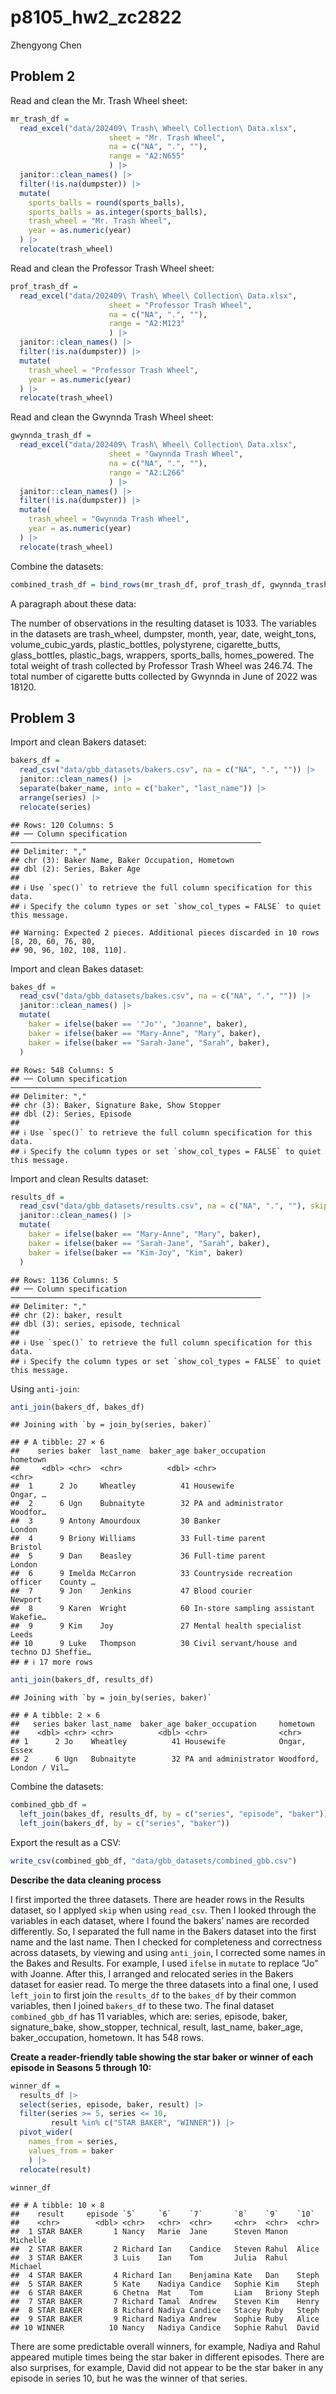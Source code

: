 p8105_hw2_zc2822
================
Zhengyong Chen

## Problem 2

Read and clean the Mr. Trash Wheel sheet:

``` r
mr_trash_df = 
  read_excel("data/202409\ Trash\ Wheel\ Collection\ Data.xlsx", 
                      sheet = "Mr. Trash Wheel",
                      na = c("NA", ".", ""),
                      range = "A2:N655"
                      ) |> 
  janitor::clean_names() |> 
  filter(!is.na(dumpster)) |> 
  mutate(
    sports_balls = round(sports_balls),
    sports_balls = as.integer(sports_balls),
    trash_wheel = "Mr. Trash Wheel",
    year = as.numeric(year)
  ) |> 
  relocate(trash_wheel)
```

Read and clean the Professor Trash Wheel sheet:

``` r
prof_trash_df = 
  read_excel("data/202409\ Trash\ Wheel\ Collection\ Data.xlsx", 
                      sheet = "Professor Trash Wheel",
                      na = c("NA", ".", ""),
                      range = "A2:M123"
                      ) |> 
  janitor::clean_names() |> 
  filter(!is.na(dumpster)) |> 
  mutate(
    trash_wheel = "Professor Trash Wheel",
    year = as.numeric(year)
  ) |> 
  relocate(trash_wheel)
```

Read and clean the Gwynnda Trash Wheel sheet:

``` r
gwynnda_trash_df = 
  read_excel("data/202409\ Trash\ Wheel\ Collection\ Data.xlsx", 
                      sheet = "Gwynnda Trash Wheel",
                      na = c("NA", ".", ""),
                      range = "A2:L266"
                      ) |> 
  janitor::clean_names() |> 
  filter(!is.na(dumpster)) |> 
  mutate(
    trash_wheel = "Gwynnda Trash Wheel",
    year = as.numeric(year)
  ) |> 
  relocate(trash_wheel)
```

Combine the datasets:

``` r
combined_trash_df = bind_rows(mr_trash_df, prof_trash_df, gwynnda_trash_df)
```

A paragraph about these data:

The number of observations in the resulting dataset is 1033. The
variables in the datasets are trash_wheel, dumpster, month, year, date,
weight_tons, volume_cubic_yards, plastic_bottles, polystyrene,
cigarette_butts, glass_bottles, plastic_bags, wrappers, sports_balls,
homes_powered. The total weight of trash collected by Professor Trash
Wheel was 246.74. The total number of cigarette butts collected by
Gwynnda in June of 2022 was 18120.

## Problem 3

Import and clean Bakers dataset:

``` r
bakers_df = 
  read_csv("data/gbb_datasets/bakers.csv", na = c("NA", ".", "")) |> 
  janitor::clean_names() |> 
  separate(baker_name, into = c("baker", "last_name")) |> 
  arrange(series) |> 
  relocate(series)
```

    ## Rows: 120 Columns: 5
    ## ── Column specification ────────────────────────────────────────────────────────
    ## Delimiter: ","
    ## chr (3): Baker Name, Baker Occupation, Hometown
    ## dbl (2): Series, Baker Age
    ## 
    ## ℹ Use `spec()` to retrieve the full column specification for this data.
    ## ℹ Specify the column types or set `show_col_types = FALSE` to quiet this message.

    ## Warning: Expected 2 pieces. Additional pieces discarded in 10 rows [8, 20, 60, 76, 80,
    ## 90, 96, 102, 108, 110].

Import and clean Bakes dataset:

``` r
bakes_df = 
  read_csv("data/gbb_datasets/bakes.csv", na = c("NA", ".", "")) |> 
  janitor::clean_names() |> 
  mutate(
    baker = ifelse(baker == '"Jo"', "Joanne", baker),
    baker = ifelse(baker == "Mary-Anne", "Mary", baker),
    baker = ifelse(baker == "Sarah-Jane", "Sarah", baker),
  )
```

    ## Rows: 548 Columns: 5
    ## ── Column specification ────────────────────────────────────────────────────────
    ## Delimiter: ","
    ## chr (3): Baker, Signature Bake, Show Stopper
    ## dbl (2): Series, Episode
    ## 
    ## ℹ Use `spec()` to retrieve the full column specification for this data.
    ## ℹ Specify the column types or set `show_col_types = FALSE` to quiet this message.

Import and clean Results dataset:

``` r
results_df = 
  read_csv("data/gbb_datasets/results.csv", na = c("NA", ".", ""), skip = 2) |> 
  janitor::clean_names() |> 
  mutate(
    baker = ifelse(baker == "Mary-Anne", "Mary", baker),
    baker = ifelse(baker == "Sarah-Jane", "Sarah", baker),
    baker = ifelse(baker == "Kim-Joy", "Kim", baker)
  )
```

    ## Rows: 1136 Columns: 5
    ## ── Column specification ────────────────────────────────────────────────────────
    ## Delimiter: ","
    ## chr (2): baker, result
    ## dbl (3): series, episode, technical
    ## 
    ## ℹ Use `spec()` to retrieve the full column specification for this data.
    ## ℹ Specify the column types or set `show_col_types = FALSE` to quiet this message.

Using `anti-join`:

``` r
anti_join(bakers_df, bakes_df)
```

    ## Joining with `by = join_by(series, baker)`

    ## # A tibble: 27 × 6
    ##    series baker  last_name  baker_age baker_occupation                  hometown
    ##     <dbl> <chr>  <chr>          <dbl> <chr>                             <chr>   
    ##  1      2 Jo     Wheatley          41 Housewife                         Ongar, …
    ##  2      6 Ugn    Bubnaityte        32 PA and administrator              Woodfor…
    ##  3      9 Antony Amourdoux         30 Banker                            London  
    ##  4      9 Briony Williams          33 Full-time parent                  Bristol 
    ##  5      9 Dan    Beasley           36 Full-time parent                  London  
    ##  6      9 Imelda McCarron          33 Countryside recreation officer    County …
    ##  7      9 Jon    Jenkins           47 Blood courier                     Newport 
    ##  8      9 Karen  Wright            60 In-store sampling assistant       Wakefie…
    ##  9      9 Kim    Joy               27 Mental health specialist          Leeds   
    ## 10      9 Luke   Thompson          30 Civil servant/house and techno DJ Sheffie…
    ## # ℹ 17 more rows

``` r
anti_join(bakers_df, results_df)
```

    ## Joining with `by = join_by(series, baker)`

    ## # A tibble: 2 × 6
    ##   series baker last_name  baker_age baker_occupation     hometown               
    ##    <dbl> <chr> <chr>          <dbl> <chr>                <chr>                  
    ## 1      2 Jo    Wheatley          41 Housewife            Ongar, Essex           
    ## 2      6 Ugn   Bubnaityte        32 PA and administrator Woodford, London / Vil…

Combine the datasets:

``` r
combined_gbb_df = 
  left_join(bakes_df, results_df, by = c("series", "episode", "baker")) |> 
  left_join(bakers_df, by = c("series", "baker")) 
```

Export the result as a CSV:

``` r
write_csv(combined_gbb_df, "data/gbb_datasets/combined_gbb.csv")
```

**Describe the data cleaning process**

I first imported the three datasets. There are header rows in the
Results dataset, so I applyed `skip` when using `read_csv`. Then I
looked through the variables in each dataset, where I found the bakers’
names are recorded differently. So, I separated the full name in the
Bakers dataset into the first name and the last name. Then I checked for
completeness and correctness across datasets, by viewing and using
`anti_join`, I corrected some names in the Bakes and Results. For
example, I used `ifelse` in `mutate` to replace “Jo” with Joanne. After
this, I arranged and relocated series in the Bakers dataset for easier
read. To merge the three datasets into a final one, I used `left_join`
to first join the `results_df` to the `bakes_df` by their common
variables, then I joined `bakers_df` to these two. The final dataset
`combined_gbb_df` has 11 variables, which are: series, episode, baker,
signature_bake, show_stopper, technical, result, last_name, baker_age,
baker_occupation, hometown. It has 548 rows.

**Create a reader-friendly table showing the star baker or winner of
each episode in Seasons 5 through 10:**

``` r
winner_df =
  results_df |> 
  select(series, episode, baker, result) |> 
  filter(series >= 5, series <= 10, 
         result %in% c("STAR BAKER", "WINNER")) |> 
  pivot_wider(
    names_from = series, 
    values_from = baker
    ) |> 
  relocate(result) 

winner_df
```

    ## # A tibble: 10 × 8
    ##    result     episode `5`     `6`    `7`       `8`    `9`    `10`    
    ##    <chr>        <dbl> <chr>   <chr>  <chr>     <chr>  <chr>  <chr>   
    ##  1 STAR BAKER       1 Nancy   Marie  Jane      Steven Manon  Michelle
    ##  2 STAR BAKER       2 Richard Ian    Candice   Steven Rahul  Alice   
    ##  3 STAR BAKER       3 Luis    Ian    Tom       Julia  Rahul  Michael 
    ##  4 STAR BAKER       4 Richard Ian    Benjamina Kate   Dan    Steph   
    ##  5 STAR BAKER       5 Kate    Nadiya Candice   Sophie Kim    Steph   
    ##  6 STAR BAKER       6 Chetna  Mat    Tom       Liam   Briony Steph   
    ##  7 STAR BAKER       7 Richard Tamal  Andrew    Steven Kim    Henry   
    ##  8 STAR BAKER       8 Richard Nadiya Candice   Stacey Ruby   Steph   
    ##  9 STAR BAKER       9 Richard Nadiya Andrew    Sophie Ruby   Alice   
    ## 10 WINNER          10 Nancy   Nadiya Candice   Sophie Rahul  David

There are some predictable overall winners, for example, Nadiya and
Rahul appeared mutiple times being the star baker in different episodes.
There are also surprises, for example, David did not appear to be the
star baker in any episode in series 10, but he was the winner of that
series.

